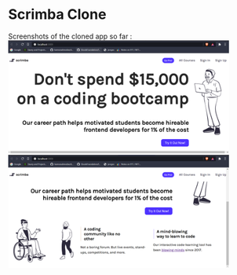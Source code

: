 # Scrimba Clone  


Screenshots of the cloned app so far :  
<img src="app_screenshots/main_page.png" width = "450" >  
<img src="app_screenshots/about_section.png" width = "450" >  

